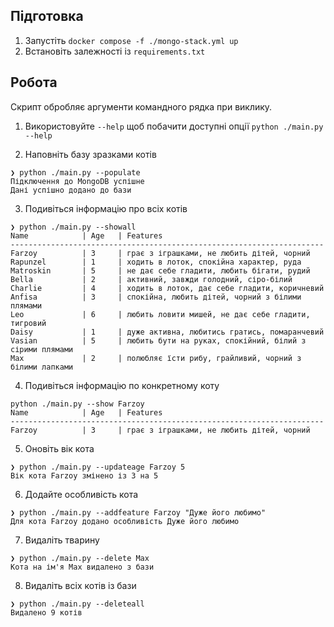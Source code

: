## Підготовка

1. Запустіть `docker compose -f ./mongo-stack.yml up`
2. Встановіть залежності із `requirements.txt`

## Робота
Скрипт обробляє аргументи командного рядка при виклику.
1. Використовуйте `--help` щоб побачити доступні опції
```python ./main.py --help```

2. Наповніть базу зразками котів
```
❯ python ./main.py --populate
Підключення до MongoDB успішне
Дані успішно додано до бази
```

3. Подивіться інформацію про всіх котів
```
❯ python ./main.py --showall
Name            | Age   | Features
----------------------------------------------------------------------
Farzoy          | 3     | грає з іграшками, не любить дітей, чорний
Rapunzel        | 1     | ходить в лоток, спокійна характер, руда
Matroskin       | 5     | не дає себе гладити, любить бігати, рудий
Bella           | 2     | активний, завжди голодний, сіро-білий
Charlie         | 4     | ходить в лоток, дає себе гладити, коричневий
Anfisa          | 3     | спокійна, любить дітей, чорний з білими плямами
Leo             | 6     | любить ловити мишей, не дає себе гладити, тигровий
Daisy           | 1     | дуже активна, любитись гратись, помаранчевий
Vasian          | 5     | любить бути на руках, спокійний, білий з сірими плямами
Max             | 2     | полюбляє їсти рибу, грайливий, чорний з білими лапками
```

4. Подивіться інформацію по конкретному коту
```
python ./main.py --show Farzoy
Name            | Age   | Features
----------------------------------------------------------------------
Farzoy          | 3     | грає з іграшками, не любить дітей, чорний
```

5. Оновіть вік кота
```
❯ python ./main.py --updateage Farzoy 5
Вік кота Farzoy змінено із 3 на 5
```

6. Додайте особливість кота
```
❯ python ./main.py --addfeature Farzoy "Дуже його любимо"
Для кота Farzoy додано особливість Дуже його любимо
```

7. Видаліть тварину
```
❯ python ./main.py --delete Max
Кота на ім'я Max видалено з бази
```

8. Видаліть всіх котів із бази
```
❯ python ./main.py --deleteall
Видалено 9 котів
```